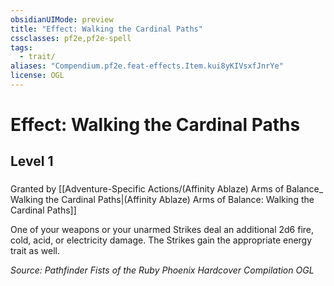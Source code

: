 ```yaml
---
obsidianUIMode: preview
title: "Effect: Walking the Cardinal Paths"
cssclasses: pf2e,pf2e-spell
tags:
  - trait/
aliases: "Compendium.pf2e.feat-effects.Item.kui8yKIVsxfJnrYe"
license: OGL
---
```

# Effect: Walking the Cardinal Paths
## Level 1
### 






Granted by [[Adventure-Specific Actions/(Affinity Ablaze) Arms of Balance_ Walking the Cardinal Paths|(Affinity Ablaze) Arms of Balance: Walking the Cardinal Paths]]

One of your weapons or your unarmed Strikes deal an additional 2d6 fire, cold, acid, or electricity damage. The Strikes gain the appropriate energy trait as well.

*Source: Pathfinder Fists of the Ruby Phoenix Hardcover Compilation*
*OGL*
